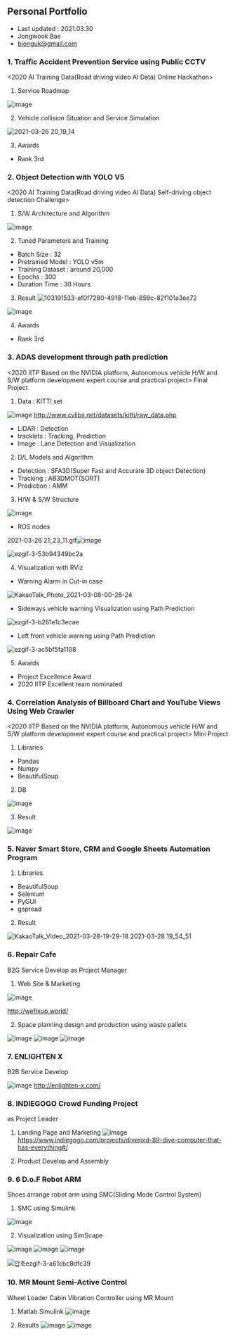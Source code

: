 
## Personal Portfolio
- Last updated : 2021.03.30
- Jongwook Bae
- bjonguk@gmail.com




### 1. Traffic Accident Prevention Service using Public CCTV
<2020 AI Training Data(Road driving video AI Data) Online Hackathon>

1) Service Roadmap

![image](https://user-images.githubusercontent.com/71426994/112941364-6eb6cf00-9169-11eb-838b-60e0b1d48ceb.png)

2) Vehicle collision Situation and Service Simulation

![2021-03-26 20_19_14](https://user-images.githubusercontent.com/71426994/112942576-462fd480-916b-11eb-96cc-e2247c75cba5.gif)

3) Awards
- Rank 3rd 




### 2. Object Detection with YOLO V5
<2020 AI Training Data(Road driving video AI Data) Self-driving object detection Challenge>

1) S/W Architecture and Algorithm

![image](https://user-images.githubusercontent.com/71426994/112941464-973ec900-9169-11eb-854f-39c5355c1ee7.png)

2) Tuned Parameters and Training

- Batch Size : 32
- Pretrained Model : YOLO v5m
- Training Dataset : around 20,000
- Epochs : 300
- Duration Time : 30 Hours

3) Result 
![103191533-af0f7280-4918-11eb-859c-82f101a3ee72](https://user-images.githubusercontent.com/71426994/112944631-0e765c00-916e-11eb-8c84-785c64376e47.gif)


![image](https://user-images.githubusercontent.com/71426994/112941832-2a77fe80-916a-11eb-8180-30b5aa4c2014.png)

4) Awards

- Rank 3rd 




### 3. ADAS development through path prediction
<2020 IITP Based on the NVIDIA platform, Autonomous vehicle H/W and S/W platform development expert course and practical project> Final Project

1) Data : KITTI set

![image](https://user-images.githubusercontent.com/71426994/112942261-d02b6d80-916a-11eb-8693-58beb15c060d.png)
http://www.cvlibs.net/datasets/kitti/raw_data.php

- LiDAR : Detection
- tracklets : Tracking, Prediction
- Image : Lane Detection and Visualization

2) D/L Models and Algorithm

- Detection : SFA3D(Super Fast and Accurate 3D object Detection)
- Tracking : AB3DMOT(SORT)
- Prediction : AMM

3) H/W & S/W Structure

![image](https://user-images.githubusercontent.com/71426994/112942296-dae60280-916a-11eb-822f-8fb5cc7703c4.png)

- ROS nodes

2021-03-26 21_23_11.gif![image](https://user-images.githubusercontent.com/71426994/112941423-88581680-9169-11eb-9ac0-4cef4edf0160.png)

![ezgif-3-53b94349bc2a](https://user-images.githubusercontent.com/71426994/112942340-edf8d280-916a-11eb-9db8-6b68de20741c.gif)

4) Visualization with RViz

- Warning Alarm in Cut-in case

![KakaoTalk_Photo_2021-03-08-00-28-24](https://user-images.githubusercontent.com/71426994/112942375-f94bfe00-916a-11eb-8fb4-66e2babf1717.gif)

- Sideways vehicle warning Visualization using Path Prediction

![ezgif-3-b261e1c3ecae](https://user-images.githubusercontent.com/71426994/112948044-83e42b80-9172-11eb-9903-31686db5822d.gif)

- Left front vehicle warning using Path Prediction

![ezgif-3-ac5bf5fa1108](https://user-images.githubusercontent.com/71426994/112948083-91011a80-9172-11eb-8e7f-f8130eb12ffe.gif)

5) Awards

- Project Excellence Award
- 2020 IITP Excellent team nominated




### 4. Correlation Analysis of Billboard Chart and YouTube Views Using Web Crawler
<2020 IITP Based on the NVIDIA platform, Autonomous vehicle H/W and S/W platform development expert course and practical project>  Mini Project

1) Libraries

- Pandas
- Numpy
- BeautifulSoup

2) DB

![image](https://user-images.githubusercontent.com/71426994/112942434-0f59be80-916b-11eb-922c-fab9ba742cc1.png)

3) Result

![image](https://user-images.githubusercontent.com/71426994/112942441-1385dc00-916b-11eb-83bd-ad785add71ad.png)




### 5. Naver Smart Store, CRM and Google Sheets Automation Program

1) Libraries

- BeautifulSoup
- Selenium
- PyGUI
- gspread

2) Result

![KakaoTalk_Video_2021-03-28-19-29-18 2021-03-28 19_54_51](https://user-images.githubusercontent.com/71426994/112942544-3a441280-916b-11eb-891c-bba964879913.gif)




### 6. Repair Cafe
B2G Service Develop as Project Manager

1) Web Site & Marketing

![image](https://user-images.githubusercontent.com/71426994/112942705-7e371780-916b-11eb-9c47-3299bc07ffa0.png)

http://wefixup.world/

2) Space planning design and production using waste pallets

![image](https://user-images.githubusercontent.com/71426994/112942718-868f5280-916b-11eb-8019-b4139575ea4f.png)
![image](https://user-images.githubusercontent.com/71426994/112942739-8f802400-916b-11eb-9722-bb1126322327.png)
![image](https://user-images.githubusercontent.com/71426994/112942757-95760500-916b-11eb-9ec7-d503da4a3a6a.png)




### 7. ENLIGHTEN X
B2B Service Develop

![image](https://user-images.githubusercontent.com/71426994/112942790-9f980380-916b-11eb-9402-fb481661bdb6.png)
http://enlighten-x.com/




### 8. INDIEGOGO Crowd Funding Project 
as Project Leader

1) Landing Page and Marketing
![image](https://user-images.githubusercontent.com/71426994/112942825-ac1c5c00-916b-11eb-8446-d4ddcec1d80b.png)
https://www.indiegogo.com/projects/diveroid-89-dive-computer-that-has-everything#/

2) Product Develop and Assembly




### 9. 6 D.o.F Robot ARM
Shoes arrange robot arm using SMC(Sliding Mode Control System)

1) SMC using Simulink

![image](https://user-images.githubusercontent.com/71426994/112942890-bd656880-916b-11eb-92e0-f1f0ccddb668.png)

2) Visualization using SimScape

![image](https://user-images.githubusercontent.com/71426994/112942907-c35b4980-916b-11eb-9a6f-0b96f15c9f03.png)
![image](https://user-images.githubusercontent.com/71426994/112942943-cce4b180-916b-11eb-92f3-2864f77edc69.png)
![image](https://user-images.githubusercontent.com/71426994/112943006-e2f27200-916b-11eb-8444-1c5d6b77a5ba.png)

![압축ezgif-3-a61cbc8dfc39](https://user-images.githubusercontent.com/71426994/112944417-be979500-916d-11eb-831a-84e824fee3e7.gif)




### 10. MR Mount Semi-Active Control
Wheel Loader Cabin Vibration Controller using MR Mount

1) Matlab Simulink
![image](https://user-images.githubusercontent.com/71426994/112943287-44b2dc00-916c-11eb-894b-d5aab906511a.png)

2) Results
![image](https://user-images.githubusercontent.com/71426994/112943302-4aa8bd00-916c-11eb-92ee-aa91900e9b63.png)
![image](https://user-images.githubusercontent.com/71426994/112943433-6b711280-916c-11eb-9acd-63de6ab8fb8e.png)

